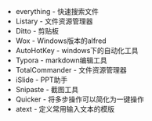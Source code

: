 * everything - 快速搜索文件
* Listary - 文件资源管理器
* Ditto - 剪贴板
* Wox - Windows版本的alfred
* AutoHotKey - windows下的自动化工具
* Typora - markdown编辑工具
* TotalCommander - 文件资源管理器
* iSlide - PPT助手
* Snipaste -  截图工具
* Quicker - 将多步操作可以简化为一键操作
* atext - 定义常用输入文本的模版